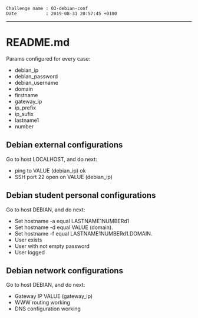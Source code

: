 ```
Challenge name : 03-debian-conf
Date           : 2019-08-31 20:57:45 +0100
```
---
# README.md

Params configured for every case:
* debian_ip
* debian_password
* debian_username
* domain
* firstname
* gateway_ip
* ip_prefix
* ip_sufix
* lastname1
* number

## Debian external configurations

Go to host LOCALHOST, and do next:
* ping to VALUE (debian_ip) ok
* SSH port 22 open on VALUE (debian_ip)

## Debian student personal configurations

Go to host DEBIAN, and do next:
* Set hostname -a equal LASTNAME1NUMBERd1
* Set hostname -d equal VALUE (domain).
* Set hostname -f equal LASTNAME1NUMBERd1.DOMAIN.
* User <FIRSTNAME> exists
* User <FIRSTNAME> with not empty password 
* User <FIRSTNAME> logged

## Debian network configurations

Go to host DEBIAN, and do next:
* Gateway IP VALUE (gateway_ip)
* WWW routing working
* DNS configuration working
